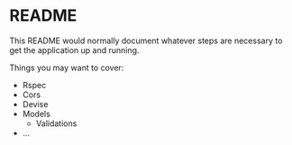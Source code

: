 # README

This README would normally document whatever steps are necessary to get the
application up and running.

Things you may want to cover:

* Rspec
* Cors
* Devise
* Models
  * Validations
* ...

